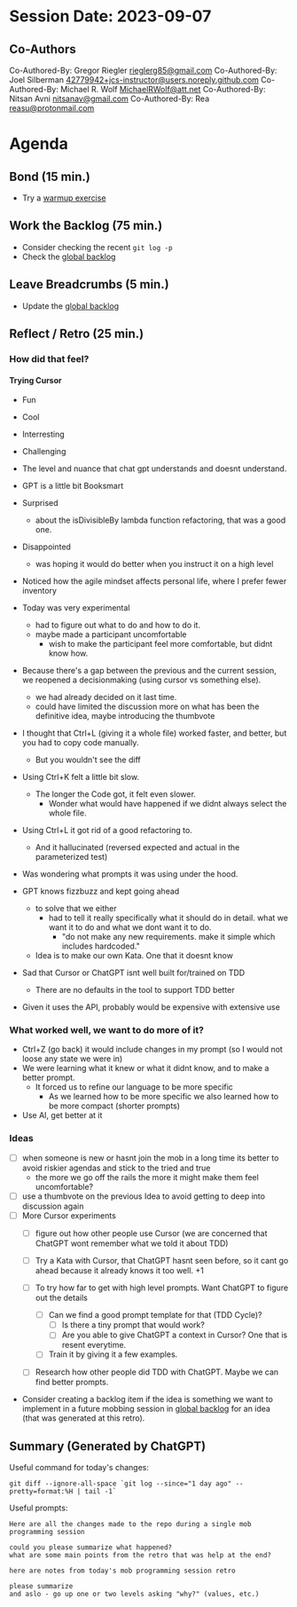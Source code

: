 # Session Date: 2023-09-07

## Co-Authors

Co-Authored-By: Gregor Riegler <rieglerg85@gmail.com>
Co-Authored-By: Joel Silberman <42779942+jcs-instructor@users.noreply.github.com>
Co-Authored-By: Michael R. Wolf <MichaelRWolf@att.net>
Co-Authored-By: Nitsan Avni <nitsanav@gmail.com>
Co-Authored-By: Rea <reasu@protonmail.com>

# Agenda

## Bond (15 min.)

-   Try a [warmup exercise](../docs/warmup-exercises.md)

## Work the Backlog (75 min.)

-   Consider checking the recent `git log -p`
-   Check the [global backlog](../docs/backlog.md)

## Leave Breadcrumbs (5 min.)

-   Update the [global backlog](../docs/backlog.md)

## Reflect / Retro (25 min.)

### How did that feel?

#### Trying Cursor
- Fun
- Cool
- Interresting
- Challenging
- The level and nuance that chat gpt understands and doesnt understand. 
- GPT is a little bit Booksmart
- Surprised
  - about the isDivisibleBy lambda function refactoring, that was a good one.
- Disappointed
  - was hoping it would do better when you instruct it on a high level

- Noticed how the agile mindset affects personal life, where I prefer fewer inventory
- Today was very experimental
  - had to figure out what to do and how to do it.
  - maybe made a participant uncomfortable
    - wish to make the participant feel more comfortable, but didnt know how.

 - Because there's a gap between the previous and the current session, we reopened a decisionmaking (using cursor vs something else).
   - we had already decided on it last time.
   - could have limited the discussion more on what has been the definitive idea, maybe introducing the thumbvote

 - I thought that Ctrl+L (giving it a whole file) worked faster, and better, but you had to copy code manually.
   - But you wouldn't see the diff
 - Using Ctrl+K felt a little bit slow.
   - The longer the Code got, it felt even slower.
     - Wonder what would have happened if we didnt always select the whole file.
 - Using Ctrl+L it got rid of a good refactoring to.
   - And it hallucinated (reversed expected and actual in the parameterized test)
 
 - Was wondering what prompts it was using under the hood.
 - GPT knows fizzbuzz and kept going ahead
   - to solve that we either
     - had to tell it really specifically what it should do in detail. what we want it to do and what we dont want it to do.
       - "do not make any new requirements. make it simple which includes hardcoded."
   - Idea is to make our own Kata. One that it doesnt know
 - Sad that Cursor or ChatGPT isnt well built for/trained on TDD
   - There are no defaults in the tool to support TDD better
 - Given it uses the API, probably would be expensive with extensive use

### What worked well, we want to do more of it?
- Ctrl+Z (go back) it would include changes in my prompt (so I would not loose any state we were in)
- We were learning what it knew or what it didnt know, and to make a better prompt.
  - It forced us to refine our language to be more specific
    - As we learned how to be more specific we also learned how to be more compact (shorter prompts)
- Use AI, get better at it
 
### Ideas
- [ ] when someone is new or hasnt join the mob in a long time its better to avoid riskier agendas and stick to the tried and true
    - the more we go off the rails the more it might make them feel uncomfortable?
- [ ] use a thumbvote on the previous Idea to avoid getting to deep into discussion again
- [ ] More Cursor experiments
  - [ ] figure out how other people use Cursor (we are concerned that ChatGPT wont remember what we told it about TDD)
  - [ ] Try a Kata with Cursor, that ChatGPT hasnt seen before, so it cant go ahead because it already knows it too well. +1
  - [ ] To try how far to get with high level prompts. Want ChatGPT to figure out the details
    - [ ] Can we find a good prompt template for that (TDD Cycle)?
      - [ ] Is there a tiny prompt that would work?
      - [ ] Are you able to give ChatGPT a context in Cursor? One that is resent everytime.
    - [ ] Train it by giving it a few examples.
  - [ ] Research how other people did TDD with ChatGPT. Maybe we can find better prompts.



-   Consider creating a backlog item if the idea is something we want to implement in a future mobbing session in [global backlog](../docs/backlog.md)
    for an idea (that was generated at this retro).

## Summary (Generated by ChatGPT)

Useful command for today's changes:

```shell
git diff --ignore-all-space `git log --since="1 day ago" --pretty=format:%H | tail -1`
```

Useful prompts:

```
Here are all the changes made to the repo during a single mob programming session

could you please summarize what happened?
what are some main points from the retro that was help at the end?
```

```
here are notes from today's mob programming session retro

please summarize
and aslo - go up one or two levels asking "why?" (values, etc.)
```
